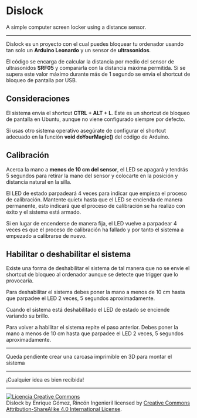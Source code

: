 # Dislock

A simple computer screen locker using a distance sensor.

***

Dislock es un proyecto con el cual puedes bloquear tu ordenador usando tan solo un **Arduino Leonardo** y un sensor de **ultrasonidos**.

El código se encarga de calcular la distancia por medio del sensor de ultrasonidos **SRF05** y compararla con la distancia máxima permitida. Si se supera este valor máximo durante más de 1 segundo se envia el shortcut de bloqueo de pantalla por USB.

## Consideraciones

El sistema envía el shortcut **CTRL + ALT + L**. Este es un shortcut de bloqueo de pantalla en Ubuntu, aunque no viene configurado siempre por defecto.

Si usas otro sistema operativo asegúrate de configurar el shortcut adecuado en la función **void doYourMagic()** del código de Arduino.

## Calibración

Acerca la mano a **menos de 10 cm del sensor**, el LED se apagará y tendrás 5 segundos para retirar la mano del sensor y colocarte en la posición y distancia natural en la silla.

El LED de estado parpadeará 4 veces para indicar que empieza el proceso de calibración. Mantente quietx hasta que el LED se encienda de manera permanente, esto indicará que el proceso de calibración se ha realizo con éxito y el sistema está armado.

Si en lugar de encenderse de manera fija, el LED vuelve a parpadear 4 veces es que el proceso de calibración ha fallado y por tanto el sistema a empezado a calibrarse de nuevo.

## Habilitar o deshabilitar el sistema

Existe una forma de deshabilitar el sistema de tal manera que no se envíe el shortcut de bloqueo al ordenador aunque se detecte que trigger que lo provocaría.

Para deshabilitar el sistema debes poner la mano a menos de 10 cm hasta que parpadee el LED 2 veces, 5 segundos aproximadamente.

Cuando el sistema está deshabilitado el LED de estado se enciende variando su brillo.

Para volver a habilitar el sistema repite el paso anterior. Debes poner la mano a menos de 10 cm hasta que parpadee el LED 2 veces, 5 segundos aproximadamente.

***

Queda pendiente crear una carcasa imprimible en 3D para montar el sistema

***

¡Cualquier idea es bien recibida!

***

<a rel="license" href="http://creativecommons.org/licenses/by-sa/4.0/"><img alt="Licencia Creative Commons" style="border-width:0" src="https://i.creativecommons.org/l/by-sa/4.0/88x31.png" /></a><br /><span xmlns:dct="http://purl.org/dc/terms/" property="dct:title">Dislock</span> by <span xmlns:cc="http://creativecommons.org/ns#" property="cc:attributionName">Enrique Gómez, Rincón Ingenieril</span> licensed by <a rel="license" href="http://creativecommons.org/licenses/by-sa/4.0/">Creative Commons Attribution-ShareAlike 4.0 International License</a>.<br /><br />
